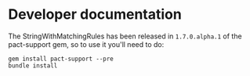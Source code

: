 # Developer documentation

The StringWithMatchingRules has been released in `1.7.0.alpha.1` of the pact-support gem, so to use it you'll need to do:

    gem install pact-support --pre
    bundle install
